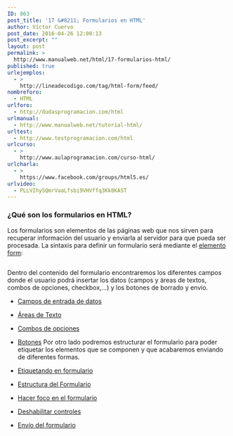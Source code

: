 ```yaml
---
ID: 863
post_title: '17 &#8211; Formularios en HTML'
author: Víctor Cuervo
post_date: 2016-04-26 12:00:13
post_excerpt: ""
layout: post
permalink: >
  http://www.manualweb.net/html/17-formularios-html/
published: true
urlejemplos:
  - >
    http://lineadecodigo.com/tag/html-form/feed/
nombreforo:
  - HTML
urlforo:
  - http://dudasprogramacion.com/html
urlmanual:
  - http://www.manualweb.net/tutorial-html/
urltest:
  - http://www.testprogramacion.com/html
urlcurso:
  - >
    http://www.aulaprogramacion.com/curso-html/
urlcharla:
  - >
    https://www.facebook.com/groups/html5.es/
urlvideo:
  - PLLVIhySQmrVaaLfsbi9VHVffq3Kk8KAST
---
```

### ¿Qué son los formularios en HTML?

<span style="font-weight: 400">Los formularios son elementos de las páginas web que nos sirven para recuperar información del usuario y enviarla al servidor para que pueda ser procesada.</span> <span style="font-weight: 400">La sintaxis para definir un formulario será mediante el </span>[<span style="font-weight: 400">elemento form</span>][1]<span style="font-weight: 400">:</span> 
<pre></pre>

<span style="font-weight: 400">Dentro del contenido del formulario encontraremos los diferentes campos donde el usuario podrá insertar los datos (campos y áreas de textos, combos de opciones, checkbox,...) y los botones de borrado y envío.</span> 
*   [Campos de entrada de datos][2]
*   [Áreas de Texto][3]
*   [Combos de opciones][4]
*   [Botones][5] Por otro lado podremos estructurar el formulario para poder etiquetar los elementos que se componen y que acabaremos enviando de diferentes formas. 

*   [Etiquetando en formulario][6]
*   [Estructura del Formulario][7]
*   [Hacer foco en el formulario][8]
*   [Deshabilitar controles][9]
*   [Envío del formulario][10]

## 

##

 [1]: http://www.w3api.com/wiki/HTML:FORM
 [2]: http://www.manualweb.net/html/campos-formularios/#input
 [3]: http://www.manualweb.net/html/campos-formularios/#textarea
 [4]: http://www.manualweb.net/html/campos-formularios/#select
 [5]: http://www.manualweb.net/html/campos-formularios/#button
 [6]: http://www.manualweb.net/html/estructura-envio-formularios/#label
 [7]: http://www.manualweb.net/html/estructura-envio-formularios/#fieldset
 [8]: http://www.manualweb.net/html/estructura-envio-formularios/#foco
 [9]: http://www.manualweb.net/html/estructura-envio-formularios/#disabled
 [10]: http://www.manualweb.net/html/estructura-envio-formularios/#submit